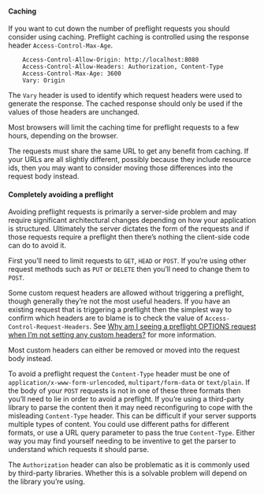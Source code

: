 #### Caching

If you want to cut down the number of preflight requests you should consider using caching. Preflight caching is controlled using the response header `Access-Control-Max-Age`.

```
    Access-Control-Allow-Origin: http://localhost:8080
    Access-Control-Allow-Headers: Authorization, Content-Type
    Access-Control-Max-Age: 3600
    Vary: Origin
```

The `Vary` header is used to identify which request headers were used to generate the response. The cached response should only be used if the values of those headers are unchanged.

Most browsers will limit the caching time for preflight requests to a few hours, depending on the browser.

The requests must share the same URL to get any benefit from caching. If your URLs are all slightly different, possibly because they include resource ids, then you may want to consider moving those differences into the request body instead.

#### Completely avoiding a preflight

Avoiding preflight requests is primarily a server-side problem and may require significant architectural changes depending on how your application is structured. Ultimately the server dictates the form of the requests and if those requests require a preflight then there’s nothing the client-side code can do to avoid it.

First you’ll need to limit requests to `GET`, `HEAD` or `POST`. If you’re using other request methods such as `PUT` or `DELETE` then you’ll need to change them to `POST`.

Some custom request headers are allowed without triggering a preflight, though generally they’re not the most useful headers. If you have an existing request that is triggering a preflight then the simplest way to confirm which headers are to blame is to check the value of `Access-Control-Request-Headers`. See [Why am I seeing a preflight OPTIONS request when I’m not setting any custom headers?](/faq#b040) for more information.

Most custom headers can either be removed or moved into the request body instead.

To avoid a preflight request the `Content-Type` header must be one of `application/x-www-form-urlencoded`, `multipart/form-data` or `text/plain`. If the body of your `POST` requests is not in one of these three formats then you’ll need to lie in order to avoid a preflight. If you’re using a third-party library to parse the content then it may need reconfiguring to cope with the misleading `Content-Type` header. This can be difficult if your server supports multiple types of content. You could use different paths for different formats, or use a URL query parameter to pass the true `Content-Type`. Either way you may find yourself needing to be inventive to get the parser to understand which requests it should parse.

The `Authorization` header can also be problematic as it is commonly used by third-party libraries. Whether this is a solvable problem will depend on the library you’re using.
